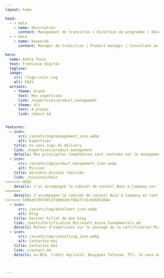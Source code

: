 ```yaml
---
layout: home

head:
  - - meta
    - name: description
      content: Management de transition | Direction de programme | Développement Produit | Conseil en transformation digitale | Ingénierie logicielle 
  - - meta
    - name: keywords
      content: Manager de transition | Product manager | Consultant en transformation digitale | Directeur de programme | Directeur de projet 

hero:
  name: André Tonic
  text: Freelance digital
  tagline: 
  image:
    src: /logo-color.svg
    alt: FA2V
  actions:
    - theme: brand
      text: Mes expertises
      link: /expertises/product_management
    - theme: alt
      text: A propos
      link: /about.md


features:
  - icon: 
      src: /assets/img/management_icon.webp
      alt: Expertises
    title: Un sens aigu du delivery
    link: /expertises/product_management
    details: Mes principales compétences sont centrées sur le management d'équipes technologiques, la direction de projet transverse et la transformation digitale à l'échelle
  - icon: 
      src: /assets/img/product_management_icon.webp
      alt: Mission
    title: Dernière mission réalisée
    link: /missions/bain 
<<<<<<< HEAD
    details: J'ai accompagné le cabinet de conseil Bain & Company sur le déploiement d'une Business Unit digitale, pour l'un de ses grands clients dans le monde financier.
=======
    details: J'accompagne le cabinet de conseil Bain & Company en tant que Senior Advisor.
>>>>>>> 590beb7997e013f266b2dcf8b277c6c840d1ab64
  - icon: 
      src: /assets/img/developer_icon.webp
      alt: Blog
    title: Dernier billet de mon blog
    link: /posts/Certification_Microsoft_Azure_Fundamentals.md
    details: Retour d'expérience sur le passage de la certification Microsoft Azure fundamentals (connaissances de base sur les concepts du cloud, les services Azure de base, ainsi que les fonctionnalités et outils de gestion et de gouvernance d’Azure).
  - icon: 
      src: /assets/img/consulting_icon.webp
      alt: Contactez-moi
    title: Contactez-moi
    link: /contact.md 
    details: ex-BCG, Crédit Agricole, Bouygues Telecom, TF1. Je vous accompagne dans votre transformation digitale en tant que Manager de Transition, Product Manager et Consultant Senior.
  


---
```


